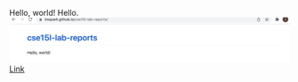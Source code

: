 Hello, world!
Hello.
![Image](2022-01-13.png)
[Link](https://github.com/iroque4/cse15l-lab-reports.git)